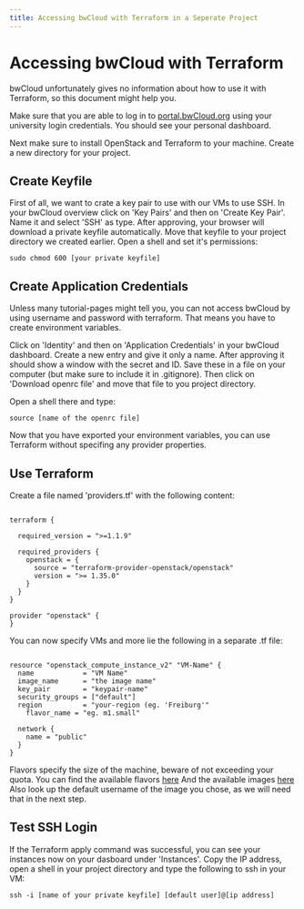 ```yaml
---
title: Accessing bwCloud with Terraform in a Seperate Project
---
```

# Accessing bwCloud with Terraform
bwCloud unfortunately gives no information about how to use it with Terraform, so this document might help you.

Make sure that you are able to log in to [portal.bwCloud.org](portal.bwCloud.org) using your university login credentials.
You should see your personal dashboard.

Next make sure to install OpenStack and Terraform to your machine.
Create a new directory for your project.

## Create Keyfile
First of all, we want to crate a key pair to use with our VMs to use SSH.
In your bwCloud overview click on 'Key Pairs' and then on 'Create Key Pair'. Name it and select 'SSH' as type.
After approving, your browser will download a private keyfile automatically. Move that keyfile to your project directory we created earlier. Open a shell and set it's permissions:

`sudo chmod 600 [your private keyfile]`

## Create Application Credentials
Unless many tutorial-pages might tell you, you can not access bwCloud by using username and password with terraform. That means you have to create environment variables.

Click on 'Identity' and then on 'Application Credentials' in your bwCloud dashboard. Create a new entry and give it only a name. After approving it should show a window with the secret and ID. Save these in a file on your computer (but make sure to include it in .gitignore). Then click on 'Download openrc file' and move that file to you project directory.

Open a shell there and type:

`source [name of the openrc file]`

Now that you have exported your environment variables, you can use Terraform without specifing any provider properties.

## Use Terraform

Create a file named 'providers.tf' with the following content:

```hc1

terraform {

  required_version = ">=1.1.9"

  required_providers {
    openstack = {
      source = "terraform-provider-openstack/openstack"
      version = ">= 1.35.0"
    }
  }
}

provider "openstack" {
}
```

You can now specify VMs and more lie the following in a separate .tf file:

```hc1

resource "openstack_compute_instance_v2" "VM-Name" {
  name            = "VM Name"
  image_name      = "the image name"
  key_pair        = "keypair-name"
  security_groups = ["default"]
  region          = "your-region (eg. 'Freiburg'"
	flavor_name = "eg. m1.small"

  network {
    name = "public"
  }
}
```
Flavors specify the size of the machine, beware of not exceeding your quota.
You can find the available flavors [here](https://www.bw-cloud.org/de/bwcloud_scope/flavors)
And the available images [here](https://www.bw-cloud.org/de/bwcloud_scope/images)
Also look up the default username of the image you chose, as we will need that in the next step.

## Test SSH Login

If the Terraform apply command was successful, you can see your instances now on your dasboard under 'Instances'.
Copy the IP address, open a shell in your project directory and type the following to ssh in your VM:

`ssh -i [name of your private keyfile] [default user]@[ip address]`